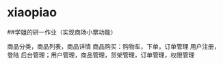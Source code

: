 # xiaopiao
##学姐的研一作业（实现商场小票功能）

商品分类，商品列表，商品详情
商品购买：购物车，下单，订单管理
用户注册，登陆
后台管理；用户管理，商品管理，货架管理，订单管理，权限管理
